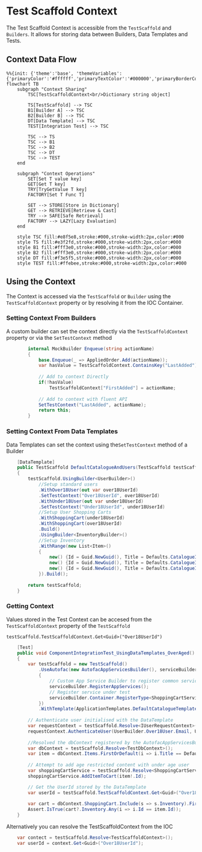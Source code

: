 # Test Scaffold Context

The Test Scaffold Context is accessible from the `TestScaffold` and `Builders`.
It allows for storing data between Builders, Data Templates and Tests.

## Context Data Flow

```mermaid
%%{init: {'theme':'base', 'themeVariables': {'primaryColor':'#ffffff','primaryTextColor':'#000000','primaryBorderColor':'#000000','lineColor':'#000000','secondaryColor':'#f0f0f0','tertiaryColor':'#ffffff'}}}%%
flowchart TB
    subgraph "Context Sharing"
        TSC[TestScaffoldContext<br/>Dictionary string object]
        
        TS[TestScaffold] --> TSC
        B1[Builder A] --> TSC
        B2[Builder B] --> TSC
        DT[Data Template] --> TSC
        TEST[Integration Test] --> TSC
        
        TSC --> TS
        TSC --> B1
        TSC --> B2
        TSC --> DT
        TSC --> TEST
    end
    
    subgraph "Context Operations"
        SET[Set T value key]
        GET[Get T key]
        TRY[TryGetValue T key]
        FACTORY[Set T Func T]
        
        SET --> STORE[Store in Dictionary]
        GET --> RETRIEVE[Retrieve & Cast]
        TRY --> SAFE[Safe Retrieval]
        FACTORY --> LAZY[Lazy Evaluation]
    end
    
    style TSC fill:#e8f5e8,stroke:#000,stroke-width:2px,color:#000
    style TS fill:#e3f2fd,stroke:#000,stroke-width:2px,color:#000
    style B1 fill:#fff3e0,stroke:#000,stroke-width:2px,color:#000
    style B2 fill:#fff3e0,stroke:#000,stroke-width:2px,color:#000
    style DT fill:#f3e5f5,stroke:#000,stroke-width:2px,color:#000
    style TEST fill:#ffebee,stroke:#000,stroke-width:2px,color:#000
```


## Using the Context

The Context is accessed via the `TestScaffold` or `Builder` using the `TestScaffoldContext` property or by resolving it from the IOC Container.

### Setting Context From Builders
A custom builder can set the context directly via the `TestScaffoldContext` property or via the `SetTestContext` method

```csharp
        internal MockBuilder Enqueue(string actionName)
        {
            base.Enqueue(_ => AppliedOrder.Add(actionName));
            var hasValue = TestScaffoldContext.ContainsKey("LastAdded");
            
            // Add to context Directly
            if(!hasValue)
                TestScaffoldContext["FirstAdded"] = actionName;
            
            // Add to context with fluent API
            SetTestContext("LastAdded", actionName);
            return this;
        }

```

### Setting Context From Data Templates

Data Templates can set the context using the`SetTestContext` method of a Builder

```csharp
    [DataTemplate]
    public TestScaffold DefaultCatalogueAndUsers(TestScaffold testScaffold)
    {
        testScaffold.UsingBuilder<UserBuilder>()
            //Setup standard users
            .WithOver18User(out var over18UserId)
            .SetTestContext("Over18UserId", over18UserId)
            .WithUnder18User(out var under18UserId)
            .SetTestContext("Under18UserId", under18UserId)
            //Setup User Shopping Carts
            .WithShoppingCart(under18UserId)
            .WithShoppingCart(over18UserId)
            .Build()
            .UsingBuilder<InventoryBuilder>()
            //Setup Inventory
            .WithRange(new List<Item>()
            {
                new() {Id = Guid.NewGuid(), Title = Defaults.CatalogueItems.Minions, Price = 21},
                new() {Id = Guid.NewGuid(), Title = Defaults.CatalogueItems.Avengers, Price = 24},
                new() {Id = Guid.NewGuid(), Title = Defaults.CatalogueItems.DeadPool, Price = 14, AgeRestriction = 15}
            }).Build();
        
        return testScaffold;
    }
```

### Getting Context

Values stored in the Test Context can be accesed from the `TestScaffoldContext` property of the `TestScaffold`

`testScaffold.TestScaffoldContext.Get<Guid>("Over18UserId")`

```csharp
    [Test]
    public void ComponentIntegrationTest_UsingDataTemplates_OverAged()
    {
        var testScaffold = new TestScaffold()
            .UseAutofac(new AutofacAppServicesBuilder(), serviceBuilder =>
            {
                // Custom App Service Builder to register common services. 
                serviceBuilder.RegisterAppServices();
                // Register service under test
                serviceBuilder.Container.RegisterType<ShoppingCartService>();
            })
            .WithTemplate(ApplicationTemplates.DefaultCatalogueTemplate);
        
        // Authenticate user initialised with the DataTemplate
        var requestContext = testScaffold.Resolve<IUserRequestContext>();
        requestContext.AuthenticateUser(UserBuilder.Over18User.Email, UserBuilder.Over18User.Password);
        
        //Resolved the dbContext registered by the AutofacAppServicesBuilder
        var dbContext = testScaffold.Resolve<TestDbContext>();
        var item = dbContext.Items.FirstOrDefault(i => i.Title == Defaults.CatalogueItems.DeadPool);
        
        // Attempt to add age restricted content with under age user
        var shoppingCartService = testScaffold.Resolve<ShoppingCartService>();
        shoppingCartService.AddItemToCart(item!.Id);

        // Get the UserId stored by the DataTemplate
        var userId = testScaffold.TestScaffoldContext.Get<Guid>("Over18UserId");
    
        var cart = dbContext.ShoppingCart.Include(s => s.Inventory).FirstOrDefault(u => u.UserId == userId);
        Assert.IsTrue(cart?.Inventory.Any(i => i.Id == item.Id));
    }
```

Alternatively you can resolve the TestScaffoldContext from the IOC

```csharp
    var contect = testScaffold.Resolve<TestScaffoldContext>();
    var userId = context.Get<Guid>("Over18UserId");
```
